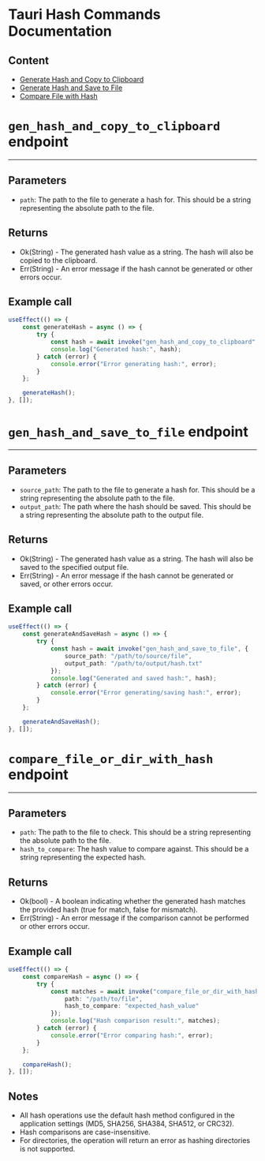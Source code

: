 # Tauri Hash Commands Documentation

## Content
- [Generate Hash and Copy to Clipboard](#gen_hash_and_copy_to_clipboard-endpoint)
- [Generate Hash and Save to File](#gen_hash_and_save_to_file-endpoint)
- [Compare File with Hash](#compare_file_or_dir_with_hash-endpoint)

# `gen_hash_and_copy_to_clipboard` endpoint

---
## Parameters
- `path`: The path to the file to generate a hash for. This should be a string representing the absolute path to the file.

## Returns
- Ok(String) - The generated hash value as a string. The hash will also be copied to the clipboard.
- Err(String) - An error message if the hash cannot be generated or other errors occur.

## Example call
```typescript jsx
useEffect(() => {
    const generateHash = async () => {
        try {
            const hash = await invoke("gen_hash_and_copy_to_clipboard", { path: "/path/to/file" });
            console.log("Generated hash:", hash);
        } catch (error) {
            console.error("Error generating hash:", error);
        }
    };

    generateHash();
}, []);
```

# `gen_hash_and_save_to_file` endpoint

---
## Parameters
- `source_path`: The path to the file to generate a hash for. This should be a string representing the absolute path to the file.
- `output_path`: The path where the hash should be saved. This should be a string representing the absolute path to the output file.

## Returns
- Ok(String) - The generated hash value as a string. The hash will also be saved to the specified output file.
- Err(String) - An error message if the hash cannot be generated or saved, or other errors occur.

## Example call
```typescript jsx
useEffect(() => {
    const generateAndSaveHash = async () => {
        try {
            const hash = await invoke("gen_hash_and_save_to_file", { 
                source_path: "/path/to/source/file",
                output_path: "/path/to/output/hash.txt"
            });
            console.log("Generated and saved hash:", hash);
        } catch (error) {
            console.error("Error generating/saving hash:", error);
        }
    };

    generateAndSaveHash();
}, []);
```

# `compare_file_or_dir_with_hash` endpoint

---
## Parameters
- `path`: The path to the file to check. This should be a string representing the absolute path to the file.
- `hash_to_compare`: The hash value to compare against. This should be a string representing the expected hash.

## Returns
- Ok(bool) - A boolean indicating whether the generated hash matches the provided hash (true for match, false for mismatch).
- Err(String) - An error message if the comparison cannot be performed or other errors occur.

## Example call
```typescript jsx
useEffect(() => {
    const compareHash = async () => {
        try {
            const matches = await invoke("compare_file_or_dir_with_hash", { 
                path: "/path/to/file",
                hash_to_compare: "expected_hash_value"
            });
            console.log("Hash comparison result:", matches);
        } catch (error) {
            console.error("Error comparing hash:", error);
        }
    };

    compareHash();
}, []);
```

## Notes
- All hash operations use the default hash method configured in the application settings (MD5, SHA256, SHA384, SHA512, or CRC32).
- Hash comparisons are case-insensitive.
- For directories, the operation will return an error as hashing directories is not supported.
